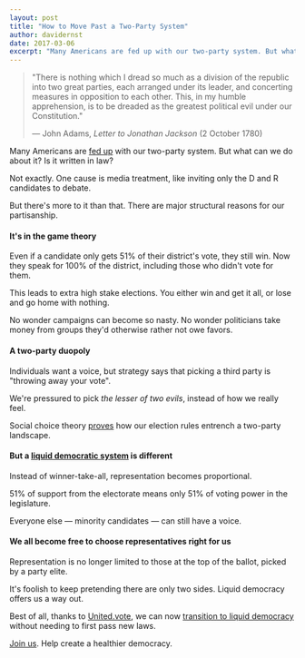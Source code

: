 ```yaml
---
layout: post
title: "How to Move Past a Two-Party System"
author: davidernst
date: 2017-03-06
excerpt: "Many Americans are fed up with our two-party system. But what can we do about it? Is it written in law?"
---
```


> "There is nothing which I dread so much as a division of the republic into two great parties, each arranged under its leader, and concerting measures in opposition to each other. This, in my humble apprehension, is to be dreaded as the greatest political evil under our Constitution."
>
> — John Adams, _Letter to Jonathan Jackson_ (2 October 1780)

Many Americans are [fed up](https://twitter.com/search?q=%22two%20party%22&src=typd) with our two-party system. But what can we do about it? Is it written in law?

Not exactly. One cause is media treatment, like inviting only the D and R candidates to debate.

But there's more to it than that. There are major structural reasons for our partisanship.

#### It's in the game theory

Even if a candidate only gets 51% of their district's vote, they still win. Now they speak for 100% of the district, including those who didn't vote for them.

This leads to extra high stake elections. You either win and get it all, or lose and go home with nothing.

No wonder campaigns can become so nasty. No wonder politicians take money from groups they'd otherwise rather not owe favors.

#### A two-party duopoly

Individuals want a voice, but strategy says that picking a third party is "throwing away your vote".

We're pressured to pick *the lesser of two evils*, instead of how we really feel.

Social choice theory [proves](http://zesty.ca/voting/sim/) how our election rules entrench a two-party landscape.

#### But a [liquid democratic system](/2016/09/21/what-is-liquid-democracy/) is different

Instead of winner-take-all, representation becomes proportional.

51% of support from the electorate means only 51% of voting power in the legislature.

Everyone else — minority candidates — can still have a voice.

#### We all become free to choose representatives right for us

Representation is no longer limited to those at the top of the ballot, picked by a party elite.

It's foolish to keep pretending there are only two sides. Liquid democracy offers us a way out.

Best of all, thanks to [United.vote](https://united.vote), we can now [transition to liquid democracy](/2017/11/06/announcing-united-vote/) without needing to first pass new laws.

[Join us](https://united.vote/join). Help create a healthier democracy.
